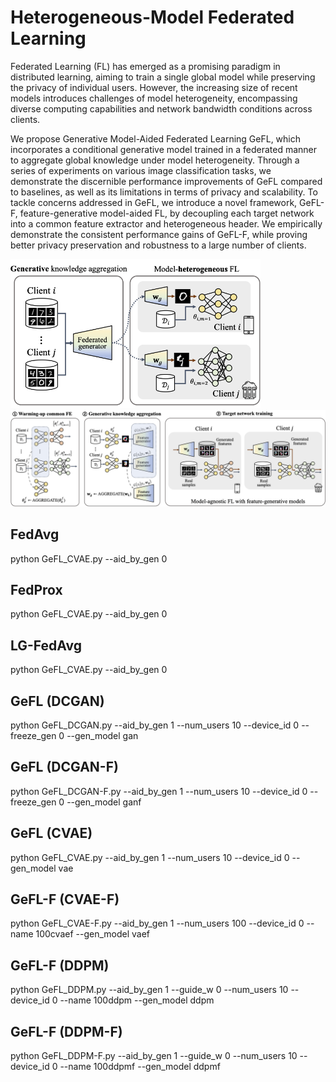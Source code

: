 # Heterogeneous-Model Federated Learning
Federated Learning (FL) has emerged as a promising paradigm in distributed learning, aiming to train a single global model while preserving the privacy of individual users. However, the increasing size of recent models introduces challenges of model heterogeneity, encompassing diverse computing capabilities and network bandwidth conditions across clients.

We propose Generative Model-Aided Federated Learning GeFL, which incorporates a conditional generative model trained in a federated manner to aggregate global knowledge under model heterogeneity. Through a series of experiments on various image classification tasks, we demonstrate the discernible performance improvements of GeFL compared to baselines, as well as its limitations in terms of privacy and scalability. To tackle concerns addressed in GeFL, we introduce a novel framework, GeFL-F, feature-generative model-aided FL, by decoupling each target network into a common feature extractor and heterogeneous header. We empirically demonstrate the consistent performance gains of GeFL-F, while proving better privacy preservation and robustness to a large number of clients.


<img src="framework-gefl.png" alt="drawing" width="400"/>

<img src="framework-gefl-f.png" alt="drawing" width="800"/>

## FedAvg
python GeFL_CVAE.py --aid_by_gen 0

## FedProx
python GeFL_CVAE.py --aid_by_gen 0

## LG-FedAvg
python GeFL_CVAE.py --aid_by_gen 0

## GeFL (DCGAN)
python GeFL_DCGAN.py --aid_by_gen 1 --num_users 10 --device_id 0 --freeze_gen 0 --gen_model gan 

## GeFL (DCGAN-F)
python GeFL_DCGAN-F.py --aid_by_gen 1 --num_users 10 --device_id 0 --freeze_gen 0 --gen_model ganf

## GeFL (CVAE)
python GeFL_CVAE.py --aid_by_gen 1 --num_users 10 --device_id 0 --gen_model vae

## GeFL-F (CVAE-F)
python GeFL_CVAE-F.py --aid_by_gen 1 --num_users 100 --device_id 0 --name 100cvaef --gen_model vaef

## GeFL-F (DDPM)
python GeFL_DDPM.py --aid_by_gen 1 --guide_w 0 --num_users 10 --device_id 0 --name 100ddpm  --gen_model ddpm

## GeFL-F (DDPM-F)
python GeFL_DDPM-F.py --aid_by_gen 1 --guide_w 0 --num_users 10 --device_id 0 --name 100ddpmf  --gen_model ddpmf